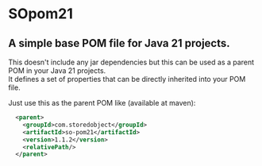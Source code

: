 # SOpom21
## A simple base POM file for Java 21 projects.

This doesn't include any jar dependencies but this can be used as a parent POM in your Java 21 projects.  
It defines a set of properties that can be directly inherited into your POM file.  

Just use this as the parent POM like (available at maven):
```xml
  <parent>
    <groupId>com.storedobject</groupId>
    <artifactId>so-pom21</artifactId>
    <version>1.1.2</version>
    <relativePath/>
  </parent>
```
